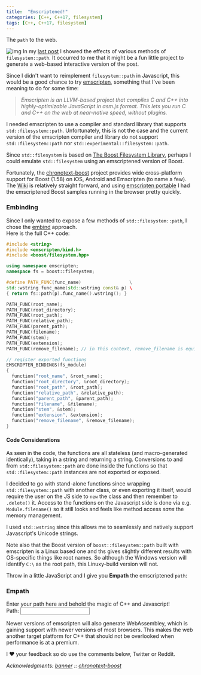 ```yaml
---
title:  "Emscriptened!"
categories: [C++, C++17, filesystem]
tags: [C++, C++17, filesystem]
---
```

The `path` to the web. 

![img](../../assets/path2.jpg)
In my [last post](https://adishavit.github.io/2016/fs-path/) I showed the effects of various methods of `filesystem::path`. It occurred to me that it might be a fun little project to generate a web-based interactive version of the post.  

Since I didn't want to reimplement `filesystem::path` in Javascript, this would be a good chance to try [emscripten](https://kripken.github.io/emscripten-site/index.html), something that I've been meaning to do for some time:  

> *Emscripten is an LLVM-based project that compiles C and C++ into highly-optimizable JavaScript in asm.js format. This lets you run C and C++ on the web at near-native speed, without plugins.*
 
I needed emscripten to use a compiler and standard library that supports `std::filesystem::path`. Unfortunately, this is not the case and the current version of the emscripten compiler and library do not support `std::filesystem::path` nor `std::experimental::filesystem::path`. 

Since `std::filesystem` is based on [The Boost Filesystem Library](http://www.boost.org/doc/libs/1_62_0/libs/filesystem/doc/reference.html), perhaps I could emulate  `std::filesystem` using an emscriptened version of Boost.

Fortunately, the [chronotext-boost](https://github.com/arielm/chronotext-boost) project provides wide cross-platform support for Boost (1.58) on iOS, Android and Emscripten (to name a few). The [Wiki](https://github.com/arielm/chronotext-boost/wiki) is relatively straight forward, and using [emscripten portable](https://kripken.github.io/emscripten-site/docs/getting_started/downloads.html) I had the emscriptened Boost samples running in the browser pretty quickly.

### Embinding
Since I only wanted to expose a few methods of `std::filesystem::path`, I chose the [embind](https://kripken.github.io/emscripten-site/docs/porting/connecting_cpp_and_javascript/embind.html) approach.  
Here is the full C++ code:  

```cpp
#include <string>
#include <emscripten/bind.h>
#include <boost/filesystem.hpp>

using namespace emscripten;
namespace fs = boost::filesystem;

#define PATH_FUNC(func_name)                  \
std::wstring func_name(std::wstring const& p) \ 
{ return fs::path(p).func_name().wstring(); }   

PATH_FUNC(root_name);
PATH_FUNC(root_directory);
PATH_FUNC(root_path);
PATH_FUNC(relative_path);
PATH_FUNC(parent_path);
PATH_FUNC(filename);
PATH_FUNC(stem);
PATH_FUNC(extension);
PATH_FUNC(remove_filename); // in this context, remove_filename is equivalent to parent_path()

// register exported functions
EMSCRIPTEN_BINDINGS(fs_module)
{
  function("root_name", &root_name);
  function("root_directory", &root_directory);
  function("root_path", &root_path);
  function("relative_path", &relative_path);
  function("parent_path", &parent_path);
  function("filename", &filename);
  function("stem", &stem);
  function("extension", &extension);
  function("remove_filename", &remove_filename);
}
```

#### Code Considerations
As seen in the code, the functions are all stateless (and macro-generated identically), taking in a string and returning a string. Conversions to and from `std::filesystem::path` are done inside the functions so that `std::filesystem::path` instances are not exported or exposed.

I decided to go with stand-alone functions since wrapping `std::filesystem::path` with another class, or even exporting it itself, would require the user on the JS side to `new` the class and then remember to `.delete()` it. Access to the functions on the Javascript side is done via e.g. `Module.filename()` so it still looks and feels like method access *sans* the memory management.  

I used `std::wstring` since this allows me to seamlessly and natively support Javascript's Unicode strings.

Note also that the Boost version of `boost::filesystem::path` built with emscripten is a Linux based one and ths gives slightly different results with OS-specific things like root names. So although the Windows version will identify `C:\` as the root path, this Linuxy-build version will not. 

Throw in a little JavaScript and I give you **Empath** the emscriptened `path`:

### Empath
Enter your path here and behold the magic of C++ and Javascript!   
Path: <input id="path" type="text" name="firstname"> 
<p id="output"></p>

<script src="../../assets/scripts/fs_path.js">
</script>
<script>
	var display_path_info = function(path) {
	  console.log('Path: ' + path);
	
	  var methods = [ 
	                  'filename', 'stem', 'extension',
	                  'root_name', 'root_directory', 'root_path',
	                  'relative_path', 'parent_path',
	                  'remove_filename'
	                ];
	
	  var res = '<pre><table style="width:100%">';
	  methods.forEach(function(m){
	    res = res + '<tr><td>'+ m + '()</td><td>' + Module[m](path) + '</td></tr>'; 
	  });
	  res = res + '</table></pre>';
	
	  return res; 
	}
	var path_element = document.getElementById("path");
	
	path_element.defaultValue = "//home/folder/foo.bar";
	var get_path_info = function() {
	    document.getElementById("output").innerHTML = display_path_info(path_element.value);
	};
	get_path_info(); // call it for default value
	
	// set event listeners
	path_element.addEventListener("keydown", get_path_info);
	path_element.addEventListener("keyup", get_path_info);
	path_element.addEventListener("keypress", get_path_info);
	path_element.addEventListener("change", get_path_info);
	path_element.addEventListener("drop", get_path_info);
	path_element.addEventListener("paste", get_path_info);
</script>

Newer versions of emscripten will also generate WebAssembley, which is gaining support with newer versions of most browsers. This makes the web another target platform for C++ that should not be overlooked when performance is at a premium.

I ❤ your feedback so do use the comments below, Twitter or Reddit.

*Acknowledgments:
[banner](https://www.flickr.com/photos/gold41/6045175765/) :: 
[chronotext-boost](https://github.com/arielm/chronotext-boost)*
